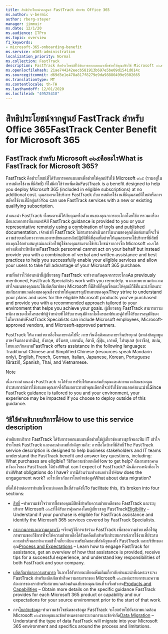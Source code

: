 ```yaml
---
title: สิทธิประโยชน์จากศูนย์ FastTrack สำหรับ Office 365
ms.author: v-bermic
author: rberg-steyer
manager: jimmuir
ms.date: 12/1/20
ms.audience: ITPro
ms.topic: overview
f1_keywords:
- microsoft-365-onboarding-benefit
ms.service: m365-administration
localization_priority: Normal
ms.collection: FastTrack
description: FastTrack คือประโยชน์ที่ได้รับการออกแบบมาเพื่อช่วยให้คุณปรับใช้ Microsoft ๓๖๕ (รวมอยู่ในการสมัครใช้งานที่มีสิทธิ์) ที่ไม่มีค่าใช้จ่ายเพิ่มเติม คุณสามารถใช้บริการ FastTrack กับการสมัครใช้งานที่มีคุณสมบัติใหม่หรือการสมัครใช้งานที่มีอยู่แล้ว
ms.openlocfilehash: 21ae744242eecb581913b697e5be09d1541d014c
ms.sourcegitcommit: d69d3e1e478a817f8279e9da98880499e9302665
ms.translationtype: MT
ms.contentlocale: th-TH
ms.lasthandoff: 12/01/2020
ms.locfileid: "49525418"
---
```

# <a name="fasttrack-center-benefit-for-microsoft-365"></a><span data-ttu-id="f9ecb-104">สิทธิประโยชน์จากศูนย์ FastTrack สำหรับ Office 365</span><span class="sxs-lookup"><span data-stu-id="f9ecb-104">FastTrack Center Benefit for Microsoft 365</span></span>

## <a name="what-is-fasttrack-for-microsoft-365"></a><span data-ttu-id="f9ecb-105">FastTrack สำหรับ Microsoft ๓๖๕คืออะไร</span><span class="sxs-lookup"><span data-stu-id="f9ecb-105">What is FastTrack for Microsoft 365?</span></span>

<span data-ttu-id="f9ecb-106">FastTrack คือประโยชน์ที่ได้รับการออกแบบมาเพื่อช่วยให้คุณปรับใช้ Microsoft ๓๖๕ (รวมอยู่ในการสมัครใช้งานที่มีสิทธิ์) ที่ไม่มีค่าใช้จ่ายเพิ่มเติม</span><span class="sxs-lookup"><span data-stu-id="f9ecb-106">FastTrack is a benefit designed to help you deploy Microsoft 365 (included in eligible subscriptions) at no additional cost.</span></span> <span data-ttu-id="f9ecb-107">คุณสามารถใช้บริการ FastTrack กับการสมัครใช้งานที่มีคุณสมบัติใหม่หรือการสมัครใช้งานที่มีอยู่แล้ว</span><span class="sxs-lookup"><span data-stu-id="f9ecb-107">You can use FastTrack services with a new or existing qualifying subscription.</span></span>

<span data-ttu-id="f9ecb-108">คำแนะนำ FastTrack ทั้งหมดจะมีให้กับคุณหรือตัวแทนของคุณจากระยะไกลโดยใช้การรวมเครื่องมือและเอกสารที่เผยแพร่</span><span class="sxs-lookup"><span data-stu-id="f9ecb-108">All FastTrack guidance is provided to you or your representative remotely using a combination of tools and published documentation.</span></span> <span data-ttu-id="f9ecb-109">เจ้าหน้าที่ FastTrack ไม่สามารถดำเนินการในนามของคุณได้แต่แทนที่จะให้ความช่วยเหลือทางวาจาและการเขียนและหลักปฏิบัติที่ดีที่สุดเพื่อช่วยให้คุณสามารถใช้บริการที่มีสิทธิ์ของคุณได้อย่างสมบูรณ์และช่วยให้ผู้ใช้ของคุณสามารถใช้ประโยชน์จากการซื้อ Microsoft ๓๖๕ได้อย่างเต็มประสิทธิภาพ</span><span class="sxs-lookup"><span data-stu-id="f9ecb-109">FastTrack personnel cannot act on your behalf but instead provide you with a combination of verbal and written assistance and best practices to help you successfully enable your eligible services and allow your users to take full advantage of your Microsoft 365 purchase.</span></span>

<span data-ttu-id="f9ecb-110">ตามที่กล่าวไว้ก่อนหน้านี้ผู้เชี่ยวชาญ FastTrack จะทำงานกับคุณจากระยะไกล</span><span class="sxs-lookup"><span data-stu-id="f9ecb-110">As previously mentioned, FastTrack Specialists work with you remotely.</span></span> <span data-ttu-id="f9ecb-111">พวกเขาพยายามทำความเข้าใจแผนของคุณและใช้ผลิตภัณฑ์ของ Microsoft ที่มีสิทธิ์ที่คุณซื้อและให้คุณมีวิธีที่แนะนำที่เหมาะสมกับสภาพแวดล้อมของคุณซึ่งจะช่วยให้คุณบรรลุเป้าหมายของคุณ</span><span class="sxs-lookup"><span data-stu-id="f9ecb-111">They strive to understand your plans and uses for the eligible Microsoft products you’ve purchased and provide you with a recommended approach tailored to your environment that helps you achieve your goals.</span></span> <span data-ttu-id="f9ecb-112">ผู้เชี่ยวชาญ FastTrack สามารถรวมพนักงานของไมโครซอฟท์ผู้จำหน่ายที่ได้รับการอนุมัติจากไมโครซอฟท์และคู่ค้าที่ได้รับการอนุมัติของไมโครซอฟท์</span><span class="sxs-lookup"><span data-stu-id="f9ecb-112">FastTrack Specialists can include Microsoft employees, Microsoft-approved vendors, and Microsoft-approved partners.</span></span>

<span data-ttu-id="f9ecb-113">FastTrack ให้ความช่วยเหลือในภาษาต่อไปนี้: ภาษาจีนดั้งเดิมและภาษาจีนประยุกต์ (แหล่งข้อมูลพูดภาษาจีนกลางเท่านั้น), อังกฤษ, ฝรั่งเศส, เยอรมัน, อิตาลี, ญี่ปุ่น, เกาหลี, โปรตุเกส (บราซิล), สเปน, ไทยและเวียดนาม</span><span class="sxs-lookup"><span data-stu-id="f9ecb-113">FastTrack offers assistance in the following languages: Traditional Chinese and Simplified Chinese (resources speak Mandarin only), English, French, German, Italian, Japanese, Korean, Portuguese (Brazil), Spanish, Thai, and Vietnamese.</span></span>

> [!NOTE]
> <span data-ttu-id="f9ecb-114">เนื่องจากคำแนะนำ FastTrack จะได้รับการปรับให้เหมาะสมกับคุณและสภาพแวดล้อมของคุณประสบการณ์การใช้งานของคุณอาจได้รับผลกระทบถ้าคุณเลือกที่จะปรับใช้ภายนอกคำแนะนำนี้</span><span class="sxs-lookup"><span data-stu-id="f9ecb-114">Since FastTrack guidance is tailored to you and your environment, your experience may be impacted if you choose to deploy outside of this guidance.</span></span>

## <a name="how-to-use-this-service-description"></a><span data-ttu-id="f9ecb-115">วิธีใช้คำอธิบายบริการนี้</span><span class="sxs-lookup"><span data-stu-id="f9ecb-115">How to use this service description</span></span>

<span data-ttu-id="f9ecb-116">คำอธิบายบริการ FastTrack ได้รับการออกแบบมาเพื่อช่วยให้ผู้เกี่ยวข้องทางธุรกิจและทีม IT เข้าใจประโยชน์ FastTrack และตอบคำถามที่สำคัญรวมถึง: การซื้อใดบ้างที่มีสิทธิ์</span><span class="sxs-lookup"><span data-stu-id="f9ecb-116">The FastTrack service description is designed to help business stakeholders and IT teams understand the FastTrack benefit and answer key questions, including: What purchases are eligible?</span></span> <span data-ttu-id="f9ecb-117">วิธีรับความช่วยเหลือ</span><span class="sxs-lookup"><span data-stu-id="f9ecb-117">How to get help?</span></span> <span data-ttu-id="f9ecb-118">ฉันสามารถคาดหวังอะไรของ FastTrack ได้บ้าง</span><span class="sxs-lookup"><span data-stu-id="f9ecb-118">What can I expect of FastTrack?</span></span> <span data-ttu-id="f9ecb-119">ฉันมีภาระหน้าที่อะไรบ้าง</span><span class="sxs-lookup"><span data-stu-id="f9ecb-119">What obligations do I have?</span></span> <span data-ttu-id="f9ecb-120">การมีส่วนร่วมทำงานอย่างไร</span><span class="sxs-lookup"><span data-stu-id="f9ecb-120">How does the engagement work?</span></span> <span data-ttu-id="f9ecb-121">อะไรเกี่ยวกับการโยกย้ายข้อมูล</span><span class="sxs-lookup"><span data-stu-id="f9ecb-121">What about data migration?</span></span>

<span data-ttu-id="f9ecb-122">เพื่อให้ง่ายต่อการทำเช่นนี้จะแบ่งออกเป็นสี่ส่วนดังนี้</span><span class="sxs-lookup"><span data-stu-id="f9ecb-122">To facilitate this, it’s broken into four sections:</span></span>

  - <span data-ttu-id="f9ecb-123">[สิทธิ์](eligibility.md) –ทำความเข้าใจว่าการซื้อของคุณมีสิทธิ์สำหรับความช่วยเหลือของ FastTrack และระบุบริการ Microsoft ๓๖๕ที่ได้รับการคุ้มครองโดยผู้เชี่ยวชาญ FastTrack</span><span class="sxs-lookup"><span data-stu-id="f9ecb-123">[Eligibility](eligibility.md) – Understand if your purchase is eligible for FastTrack assistance and identify the Microsoft 365 services covered by FastTrack Specialists.</span></span>

  - <span data-ttu-id="f9ecb-124">[กระบวนการและความคาดหวัง](process-and-expectations.md) –เรียนรู้วิธีการเข้าร่วม FastTrack เพื่อขอความช่วยเหลือให้ดูภาพรวมของวิธีการที่จะให้ความช่วยเหลือได้รับเคล็ดลับสำหรับประสบการณ์การใช้งานที่ประสบความสำเร็จและทำความเข้าใจเกี่ยวกับความรับผิดชอบที่สำคัญของทั้ง FastTrack และบริษัทของคุณ</span><span class="sxs-lookup"><span data-stu-id="f9ecb-124">[Process and Expectations](process-and-expectations.md) – Learn how to engage FastTrack for assistance, get an overview of how that assistance is provided, receive tips for a successful experience, and understand key responsibilities of both FastTrack and your company.</span></span>

  - <span data-ttu-id="f9ecb-125">[ผลิตภัณฑ์และความสามารถ](products-and-capabilities.md) ในการได้รับรายละเอียดเพิ่มเติมเกี่ยวกับคำแนะนำที่เฉพาะเจาะจง FastTrack สำหรับผลิตภัณฑ์หรือความสามารถของ Microsoft ๓๖๕แต่ละรายการและความต้องการของเราสำหรับสภาพแวดล้อมต้นฉบับของคุณก่อนที่จะเริ่มทำงาน</span><span class="sxs-lookup"><span data-stu-id="f9ecb-125">[Products and Capabilities](products-and-capabilities.md) – Obtain more details on the specific guidance FastTrack provides for each Microsoft 365 product or capability and our expectations for your source environment prior to the start of that work.</span></span>

  - <span data-ttu-id="f9ecb-126">การ[โยกย้ายข้อมูล](data-migration.md)–ทำความเข้าใจชนิดของข้อมูล FastTrack จะโยกย้ายไปยังสภาพแวดล้อม Microsoft ๓๖๕ของคุณและข้อกำหนดรอบกระบวนการและข้อจำกัด</span><span class="sxs-lookup"><span data-stu-id="f9ecb-126">[Data Migration](data-migration.md) – Understand the type of data FastTrack will migrate into your Microsoft 365 environment and specifics around the process and limitations.</span></span>
